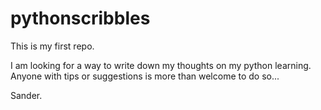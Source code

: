 pythonscribbles
===============
This is my first repo.

I am looking for a way to write down my thoughts on my python learning. Anyone with tips or suggestions is more than welcome to do so...

Sander.
